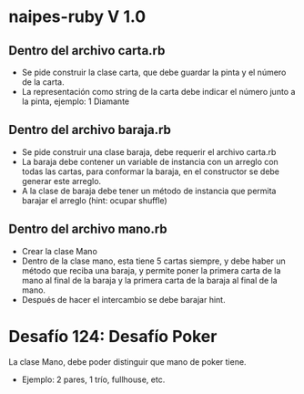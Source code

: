 # naipes-ruby V 1.0
## Dentro del archivo carta.rb

- Se pide construir la clase carta, que debe guardar la pinta y el número de la carta.
- La representación como string de la carta debe indicar el número junto a la pinta, ejemplo: 1 Diamante

## Dentro del archivo baraja.rb

- Se pide construir una clase baraja, debe requerir el archivo carta.rb
- La baraja debe contener un variable de instancia con un arreglo con todas las cartas, para conformar la baraja, en el constructor se debe generar este arreglo.
- A la clase de baraja debe tener un método de instancia que permita barajar el arreglo (hint: ocupar shuffle)

## Dentro del archivo mano.rb

- Crear la clase Mano
- Dentro de la clase mano, esta tiene 5 cartas siempre, y debe haber un método que reciba una baraja, y permite poner la primera carta de la mano al final de la baraja y la primera carta de la baraja al final de la mano.
- Después de hacer el intercambio se debe barajar hint.


# Desafío 124: Desafío Poker
La clase Mano, debe poder distinguir que mano de poker tiene.
- Ejemplo: 2 pares, 1 trío, fullhouse, etc.
